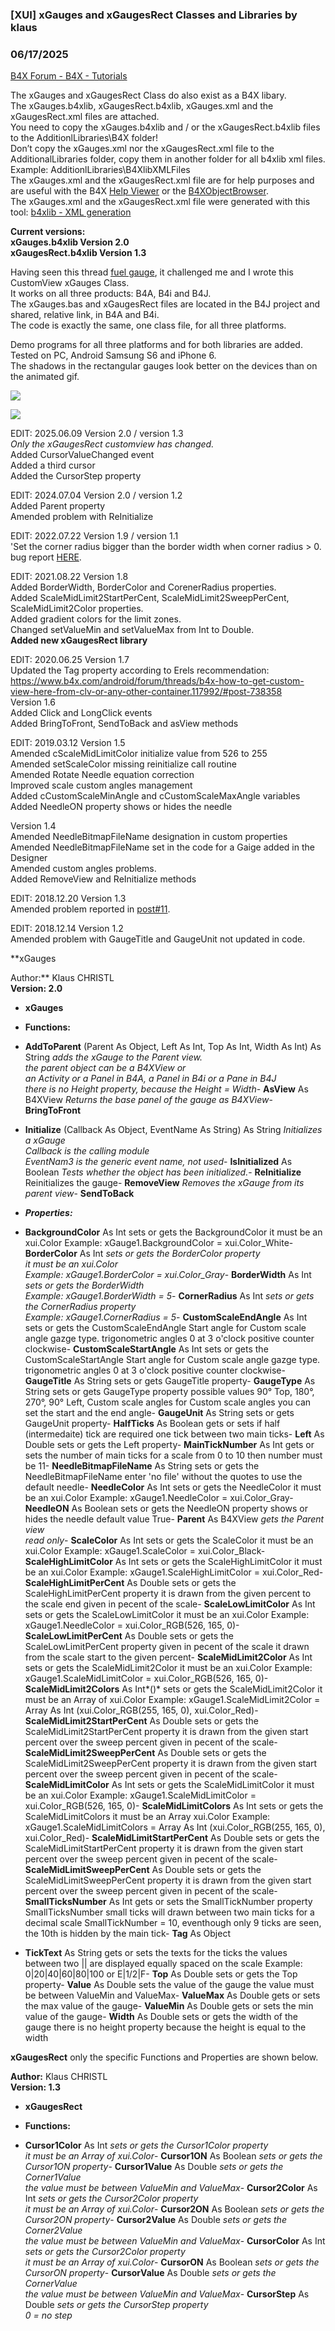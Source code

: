 ###  [XUI] xGauges and xGaugesRect Classes and Libraries by klaus
### 06/17/2025
[B4X Forum - B4X - Tutorials](https://www.b4x.com/android/forum/threads/98932/)

The xGauges and xGaugesRect Class do also exist as a B4X libary.  
The xGauges.b4xlib, xGaugesRect.b4xlib, xGauges.xml and the xGaugesRect.xml files are attached.  
You need to copy the xGauges.b4xlib and / or the xGaugesRect.b4xlib files to the AdditionlLibraries\B4X folder!  
Don’t copy the xGauges.xml nor the xGaugesRect.xml file to the AdditionalLibraries folder, copy them in another folder for all b4xlib xml files.  
Example: AdditionlLibraries\B4XlibXMLFiles  
The xGauges.xml and the xGaugesRect.xml file are for help purposes and are useful with the B4X [Help Viewer](https://www.b4x.com/android/forum/threads/b4x-help-viewer.46969/) or the [B4XObjectBrowser](https://www.b4x.com/android/forum/threads/b4a-b4i-b4j-and-b4r-api-documentation-b4x-object-browser.25682/#content).  
The xGauges.xml and the xGaugesRect.xml file were generated with this tool: [b4xlib - XML generation](https://www.b4x.com/android/forum/threads/b4x-xml2map-simple-way-to-parse-xml-documents.74848/)  
  
**Current versions:  
xGauges.b4xlib Version 2.0  
xGaugesRect.b4xlib Version 1.3**  
  
Having seen this thread [fuel gauge](https://www.b4x.com/android/forum/threads/fuel-gauge.98724/#post-622800), it challenged me and I wrote this CustomView xGauges Class.  
It works on all three products: B4A, B4i and B4J.  
The xGauges.bas and xGaugesRect files are located in the B4J project and shared, relative link, in B4A and B4i.  
The code is exactly the same, one class file, for all three platforms.  
  
Demo programs for all three platforms and for both libraries are added.  
Tested on PC, Android Samsung S6 and iPhone 6.  
The shadows in the rectangular gauges look better on the devices than on the animated gif.  
  
![](https://www.b4x.com/android/forum/attachments/118113)  
  
![](https://www.b4x.com/android/forum/attachments/118114)  
  
EDIT: 2025.06.09 Version 2.0 / version 1.3  
*Only the xGaugesRect customview has changed.*  
Added CursorValueChanged event  
Added a third cursor  
Added the CursorStep property  
  
EDIT: 2024.07.04 Version 2.0 / version 1.2  
Added Parent property  
Amended problem with ReInitialize  
  
EDIT: 2022.07.22 Version 1.9 / version 1.1  
'Set the corner radius bigger than the border width when corner radius > 0. bug report [HERE](https://www.b4x.com/android/forum/threads/xgauges-drawing-of-gauge-border-with-non-zero-radius-fills-the-rectangle.141721/).  
  
EDIT: 2021.08.22 Version 1.8  
Added BorderWidth, BorderColor and CorenerRadius properties.  
Added ScaleMidLimit2StartPerCent, ScaleMidLimit2SweepPerCent, ScaleMidLimit2Color properties.  
Added gradient colors for the limit zones.  
Changed setValueMin and setValueMax from Int to Double.  
**Added new xGaugesRect library**  
  
EDIT: 2020.06.25 Version 1.7  
Updated the Tag property according to Erels recommendation:  
<https://www.b4x.com/android/forum/threads/b4x-how-to-get-custom-view-here-from-clv-or-any-other-container.117992/#post-738358>  
Version 1.6  
Added Click and LongClick events  
Added BringToFront, SendToBack and asView methods  
  
EDIT: 2019.03.12 Version 1.5  
Amended cScaleMidLimitColor initialize value from 526 to 255  
Amended setScaleColor missing reinitialize call routine  
Amended Rotate Needle equation correction  
Improved scale custom angles management  
Added cCustomScaleMinAngle and cCustomScaleMaxAngle variables  
Added NeedleON property shows or hides the needle  
  
Version 1.4  
Amended NeedleBitmapFileName designation in custom properties  
Amended NeedleBitmapFileName set in the code for a Gaige added in the Designer  
Amended custom angles problems.  
Added RemoveView and ReInitialize methods  
  
EDIT: 2018.12.20 Version 1.3  
Amended problem reported in [post#11](https://www.b4x.com/android/forum/threads/b4x-xui-xgauges-class.98932/#post-632234).  
  
EDIT: 2018.12.14 Version 1.2  
Amended problem with GaugeTitle and GaugeUnit not updated in code.  
  
**xGauges  
  
Author:** Klaus CHRISTL  
**Version: 2.0**  

- **xGauges**

- **Functions:**

- **AddToParent** (Parent As Object, Left As Int, Top As Int, Width As Int) As String
*adds the xGauge to the Parent view.  
 the parent object can be a B4XView or  
 an Activity or a Panel in B4A, a Panel in B4i or a Pane in B4J  
 there is no Height property, because the Height = Width*- **AsView** As B4XView
*Returns the base panel of the gauge as B4XView*- **BringToFront**
- **Initialize** (Callback As Object, EventName As String) As String
*Initializes a xGauge  
 Callback is the calling module  
 EventNam3 is the generic event name, not used*- **IsInitialized** As Boolean
*Tests whether the object has been initialized.*- **ReInitialize**
Reinitializes the gauge- **RemoveView**
*Removes the xGauge from its parent view*- **SendToBack**

- ***Properties:***

- **BackgroundColor** As Int
sets or gets the BackgroundColor
it must be an xui.Color
Example: xGauge1.BackgroundColor = xui.Color\_White- **BorderColor** As Int
*sets or gets the BorderColor property  
 it must be an xui.Color  
 Example: xGauge1.BorderColor = xui.Color\_Gray*- **BorderWidth** As Int
*sets or gets the BorderWidth  
 Example: xGauge1.BorderWidth = 5*- **CornerRadius** As Int
*sets or gets the CornerRadius property  
 Example: xGauge1.CornerRadius = 5*- **CustomScaleEndAngle** As Int
sets or gets the CustomScaleEndAngle
Start angle for Custom scale angle gazge type.
trigonometric angles 0 at 3 o'clock
positive counter clockwise- **CustomScaleStartAngle** As Int
sets or gets the CustomScaleStartAngle
Start angle for Custom scale angle gazge type.
trigonometric angles 0 at 3 o'clock
positive counter clockwise- **GaugeTitle** As String
sets or gets GaugeTitle property- **GaugeType** As String
sets or gets GaugeType property
possible values 90° Top, 180°, 270°, 90° Left, Custom scale angles
for Custom scale angles you can set the start and the end angle- **GaugeUnit** As String
sets or gets GaugeUnit property- **HalfTicks** As Boolean
gets or sets if half (intermedaite) tick are required
one tick between two main ticks- **Left** As Double
sets or gets the Left property- **MainTickNumber** As Int
gets or sets the number of main ticks
for a scale from 0 to 10 then number must be 11- **NeedleBitmapFileName** As String
sets or gets the NeedleBitmapFileName
enter 'no file' without the quotes to use the default needle- **NeedleColor** As Int
sets or gets the NeedleColor
it must be an xui.Color
Example: xGauge1.NeedleColor = xui.Color\_Gray- **NeedleON** As Boolean
sets or gets the NeedleON property
shows or hides the needle
default value True- **Parent** As B4XView
*gets the Parent view  
 read only*- **ScaleColor** As Int
sets or gets the ScaleColor
it must be an xui.Color
Example: xGauge1.ScaleColor = xui.Color\_Black- **ScaleHighLimitColor** As Int
sets or gets the ScaleHighLimitColor
it must be an xui.Color
Example: xGauge1.ScaleHighLimitColor = xui.Color\_Red- **ScaleHighLimitPerCent** As Double
sets or gets the ScaleHighLimitPerCent property
it is drawn from the given percent to the scale end
given in pecent of the scale- **ScaleLowLimitColor** As Int
sets or gets the ScaleLowLimitColor
it must be an xui.Color
Example: xGauge1.NeedleColor = xui.Color\_RGB(526, 165, 0)- **ScaleLowLimitPerCent** As Double
sets or gets the ScaleLowLimitPerCent property
given in pecent of the scale
it drawn from the scale start to the given percent- **ScaleMidLimit2Color** As Int
sets or gets the ScaleMidLimit2Color
it must be an xui.Color
Example: xGauge1.ScaleMidLimitColor = xui.Color\_RGB(526, 165, 0)- **ScaleMidLimit2Colors** As Int*()*
sets or gets the ScaleMidLimit2Color
it must be an Array of xui.Color
Example: xGauge1.ScaleMidLimit2Color = Array As Int (xui.Color\_RGB(255, 165, 0), xui.Color\_Red)- **ScaleMidLimit2StartPerCent** As Double
sets or gets the ScaleMidLimit2StartPerCent property
it is drawn from the given start percent over the sweep percent
given in pecent of the scale- **ScaleMidLimit2SweepPerCent** As Double
sets or gets the ScaleMidLimit2SweepPerCent property
it is drawn from the given start percent over the sweep percent
given in pecent of the scale- **ScaleMidLimitColor** As Int
sets or gets the ScaleMidLimitColor
it must be an xui.Color
Example: xGauge1.ScaleMidLimitColor = xui.Color\_RGB(526, 165, 0)- **ScaleMidLimitColors** As Int
sets or gets the ScaleMidLimitColors
it must be an Array xui.Color
Example: xGauge1.ScaleMidLimitColors = Array As Int (xui.Color\_RGB(255, 165, 0), xui.Color\_Red)- **ScaleMidLimitStartPerCent** As Double
sets or gets the ScaleMidLimitStartPerCent property
it is drawn from the given start percent over the sweep percent
given in pecent of the scale- **ScaleMidLimitSweepPerCent** As Double
sets or gets the ScaleMidLimitSweepPerCent property
it is drawn from the given start percent over the sweep percent
given in pecent of the scale- **SmallTicksNumber** As Int
gets or sets the SmallTickNumber property
SmallTicksNumber small ticks will drawn between two main ticks
for a decimal scale SmallTickNumber = 10, eventhough only 9 ticks are seen, the 10th is hidden by the main tick- **Tag** As Object
- **TickText** As String
gets or sets the texts for the ticks
the values between two || are displayed equally spaced on the scale
Example: 0|20|40|60|80|100 or E|1/2|F- **Top** As Double
sets or gets the Top property- **Value** As Double
sets the value of the gauge
the value must be between ValueMin and ValueMax- **ValueMax** As Double
gets or sets the max value of the gauge- **ValueMin** As Double
gets or sets the min value of the gauge- **Width** As Double
sets or gets the width of the gauge
there is no height property because the height is equal to the width
  
**xGaugesRect** only the specific Functions and Properties are shown below.  
  
**Author:** Klaus CHRISTL  
**Version: 1.3**  

- **xGaugesRect**

- **Functions:**

- ****Cursor1Color**** As Int
*sets or gets the Cursor1Color property  
 it must be an Array of xui.Color*- ****Cursor1ON**** As Boolean
*sets or gets the Cursor1ON property*- ****Cursor1Value**** As Double
*sets or gets the Corner1Value  
 the value must be between ValueMin and ValueMax*- **Cursor2Color** As Int
*sets or gets the Cursor2Color property  
 it must be an Array of xui.Color*- **Cursor2ON** As Boolean
*sets or gets the Cursor2ON property*- **Cursor2Value** As Double
*sets or gets the Corner2Value  
 the value must be between ValueMin and ValueMax*- **CursorColor** As Int
*sets or gets the Cursor2Color property  
 it must be an Array of xui.Color*- **CursorON** As Boolean
*sets or gets the CursorON property*- **CursorValue** As Double
*sets or gets the CornerValue  
 the value must be between ValueMin and ValueMax*- **CursorStep** As Double
*sets or gets the CursorStep property  
 0 = no step*